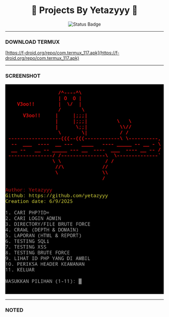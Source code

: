 <h1 align="center">
  🦉 Projects By Yetazyyy 🦉
</h1>

<p align="center">
  <img src="https://img.shields.io/badge/Status-Active-success?style=for-the-badge" alt="Status Badge" />
</p>

<hr />

### DOWNLOAD TERMUX
[https://f-droid.org/repo/com.termux_117.apk](https://f-droid.org/repo/com.termux_117.apk)

---
### SCREENSHOT
<p align="center">
  <img src="https://github.com/Yetazyyy/OwlXInject/blob/main/Screenshot.jpg?raw=true" alt="Screenshot" style="max-width: 100%; height: auto;" />
</p>

---
### NOTED
